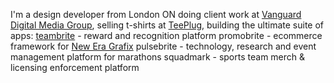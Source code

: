 I'm a design developer from London ON doing client work at [Vanguard Digital Media Group](https://vanguard.to), selling t-shirts at [TeePlug](https://teeplug.ca), building the ultimate suite of apps:
[teambrite](https://teambrite.com) - reward and recognition platform
promobrite - ecommerce framework for [New Era Grafix](https://newerasite.com)
pulsebrite - technology, research and event management platform for marathons
squadmark - sports team merch & licensing enforcement platform

